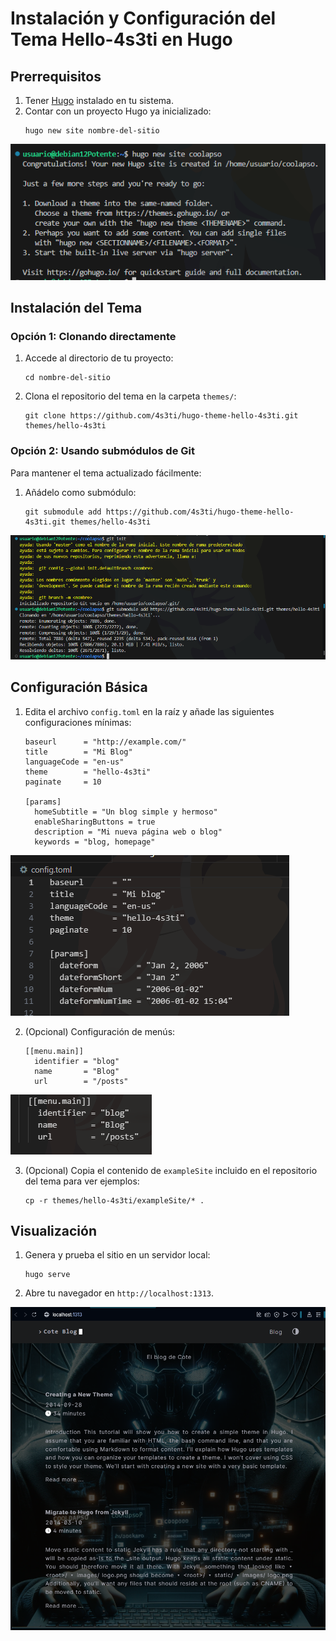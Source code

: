 
# Instalación y Configuración del Tema Hello-4s3ti en Hugo

## Prerrequisitos

1. Tener [Hugo](https://gohugo.io/) instalado en tu sistema.
2. Contar con un proyecto Hugo ya inicializado:
   ```
   hugo new site nombre-del-sitio
   ```

![Sitio](imagenes_cote/new.PNG)

## Instalación del Tema

### Opción 1: Clonando directamente
1. Accede al directorio de tu proyecto:
   ```
   cd nombre-del-sitio
   ```
2. Clona el repositorio del tema en la carpeta `themes/`:
   ```
   git clone https://github.com/4s3ti/hugo-theme-hello-4s3ti.git themes/hello-4s3ti
   ```

### Opción 2: Usando submódulos de Git
Para mantener el tema actualizado fácilmente:
1. Añádelo como submódulo:
   ```
   git submodule add https://github.com/4s3ti/hugo-theme-hello-4s3ti.git themes/hello-4s3ti
   ```

![Submodulo](imagenes_cote/sub.PNG)

## Configuración Básica

1. Edita el archivo `config.toml` en la raíz y añade las siguientes configuraciones mínimas:
   ```
   baseurl      = "http://example.com/"
   title        = "Mi Blog"
   languageCode = "en-us"
   theme        = "hello-4s3ti"
   paginate     = 10

   [params]
     homeSubtitle = "Un blog simple y hermoso"
     enableSharingButtons = true
     description = "Mi nueva página web o blog"
     keywords = "blog, homepage"
   ```

![Conf](imagenes_cote/toml.PNG)

2. (Opcional) Configuración de menús:
   ```
   [[menu.main]]
     identifier = "blog"
     name       = "Blog"
     url        = "/posts"
   ```

![Nav](imagenes_cote/menu.PNG)

3. (Opcional) Copia el contenido de `exampleSite` incluido en el repositorio del tema para ver ejemplos:
   ```
   cp -r themes/hello-4s3ti/exampleSite/* .
   ```

## Visualización

1. Genera y prueba el sitio en un servidor local:
   ```
   hugo serve
   ```
2. Abre tu navegador en `http://localhost:1313`.

![Host](imagenes_cote/iniciar.PNG)
